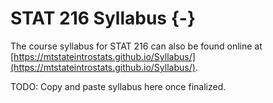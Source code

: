 # STAT 216 Syllabus {-}

The course syllabus for STAT 216 can also be found online at [https://mtstateintrostats.github.io/Syllabus/](https://mtstateintrostats.github.io/Syllabus/).

TODO: Copy and paste syllabus here once finalized.
